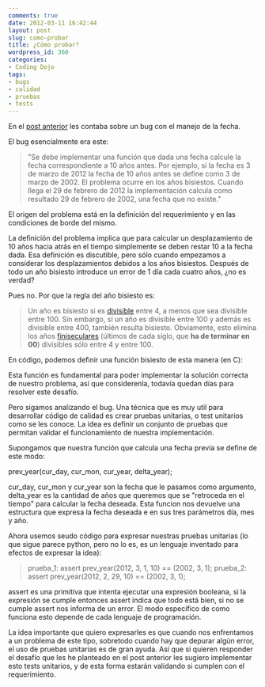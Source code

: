 ```yaml
---
comments: true
date: 2012-03-11 16:42:44
layout: post
slug: como-probar
title: ¿Cómo probar?
wordpress_id: 360
categories:
- Coding Dojo
tags:
- bugs
- calidad
- pruebas
- tests
---
```


En el [post anterior](http://www.programando.org/blog/2012/03/el-bug-del-bisiesto/) les contaba sobre un bug con el manejo de la fecha.

El bug esencialmente era este:


> "Se debe implementar una función que dada una fecha calcule la fecha correspondiente a 10 años antes. Por ejemplo, si la fecha es 3 de marzo de 2012 la fecha de 10 años antes se define como 3 de marzo de 2002. El problema ocurre en los años bisiestos. Cuando llega el 29 de febrero de 2012 la implementación calcula como resultado 29 de febrero de 2002, una fecha que no existe."


El origen del problema está en la definición del requerimiento y en las condiciones de borde del mismo.

La definición del problema implica que para calcular un desplazamiento de 10 años hacia atrás en el tiempo simplemente se deben restar 10 a la fecha dada. Esa definición es discutible, pero sólo cuando empezamos a considerar los desplazamientos debidos a los años bisiestos. Después de todo un año bisiesto introduce un error de 1 día cada cuatro años, ¿no es verdad?

Pues no. Por que la regla del año bisiesto es:


> Un año es bisiesto si es [divisible](http://es.wikipedia.org/wiki/Divisibilidad) entre 4, a menos que sea divisible entre 100. Sin embargo, si un año es divisible entre 100 y además es divisible entre 400, también resulta bisiesto. Obviamente, esto elimina los años [finiseculares](http://es.wikipedia.org/wiki/Siglo) (últimos de cada siglo, que **ha de terminar en 00**) divisibles sólo entre 4 y entre 100.


En código, podemos definir una función bisiesto de esta manera (en C):



Esta función es fundamental para poder implementar la solución correcta de nuestro problema, así que considerenla, todavía quedan días para resolver este desafío.

Pero sigamos analizando el bug. Una técnica que es muy util para desarrollar código de calidad es crear pruebas unitarias, o test unitarios como se les conoce. La idea es definir un conjunto de pruebas que permitan validar el funcionamiento de nuestra implementación.

Supongamos que nuestra función que calcula una fecha previa se define de este modo:

prev_year(cur_day, cur_mon, cur_year,  delta_year);

cur_day, cur_mon y cur_year son la fecha que le pasamos como argumento, delta_year es la cantidad de años que queremos que se "retroceda en el tiempo" para calcular la fecha deseada. Esta funcion nos devuelve una estructura que expresa la fecha deseada e en sus tres parámetros día, mes y año.

Ahora usemos seudo código para expresar nuestras pruebas unitarias (lo que sigue parece python, pero no lo es, es un lenguaje inventado para efectos de expresar la idea):





> prueba_1: assert prev_year(2012, 3, 1, 10) == (2002, 3, 1);
prueba_2: assert prev_year(2012, 2, 29, 10) == (2002, 3, 1);





assert es una primitiva que intenta ejecutar una expresión booleana, si la expresión se cumple entonces assert indica que todo está bien, si no se cumple assert nos informa de un error. El modo específico de como funciona esto depende de cada lenguaje de programación.

La idea importante que quiero expresarles es que cuando nos enfrentamos a un problema de este tipo, sobretodo cuando hay que depurar algún error, el uso de pruebas unitarias es de gran ayuda. Así que si quieren responder el desafío que les he planteado en el post anterior les sugiero implementar esto tests unitarios, y de esta forma estarán validando si cumplen con el requerimiento.

